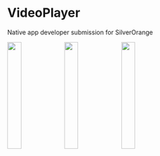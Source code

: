 # VideoPlayer
Native app developer submission for SilverOrange

<img src="https://user-images.githubusercontent.com/60860251/176747448-0e66ead7-6e41-40a2-bfd3-48795705b832.png" width=25% height=25%>

<img src="https://user-images.githubusercontent.com/60860251/176747729-d53c6881-56e9-4c9f-9f2e-85551418e60f.png" width=25% height=25%>

<img src="https://user-images.githubusercontent.com/60860251/176747731-5f2e1d39-38a2-40e6-a842-c7b18f44e1e2.png" width=25% height=25%>
